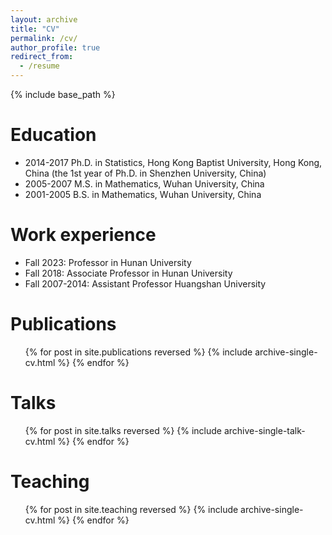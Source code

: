 ```yaml
---
layout: archive
title: "CV"
permalink: /cv/
author_profile: true
redirect_from:
  - /resume
---
```


{% include base_path %}

Education
======
* 2014-2017 Ph.D. in Statistics, Hong Kong Baptist University, Hong Kong, China (the 1st year of Ph.D. in Shenzhen University, China)
* 2005-2007 M.S. in Mathematics, Wuhan University, China
* 2001-2005 B.S. in Mathematics, Wuhan University, China



Work experience
======
* Fall 2023:  Professor in Hunan University
* Fall 2018:  Associate Professor in Hunan University
* Fall 2007-2014: Assistant Professor Huangshan University

Publications
======
  <ul>{% for post in site.publications reversed %}
    {% include archive-single-cv.html %}
  {% endfor %}</ul>
  
Talks
======
  <ul>{% for post in site.talks reversed %}
    {% include archive-single-talk-cv.html  %}
  {% endfor %}</ul>
  
Teaching
======
  <ul>{% for post in site.teaching reversed %}
    {% include archive-single-cv.html %}
  {% endfor %}</ul>
  

<!-- 
%% Service and leadership
#======
* Currently signed in to 43 different slack teams
-->